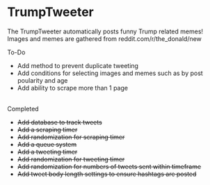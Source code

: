 # TrumpTweeter
The TrumpTweeter automatically posts funny Trump related memes!
<br>
Images and memes are gathered from reddit.com/r/the_donald/new

To-Do
<ul>  
  <li>Add method to prevent duplicate tweeting</li>   
  <li>Add conditions for selecting images and memes such as by post poularity and age</li>
  <li>Add ability to scrape more than 1 page</li>
</ul>
<br>
Completed
<ul>
<li><del>Add database to track tweets</del></li>
<li><del>Add a scraping timer</del></li>
<li><del>Add randomization for scraping timer</del></li>
<li><del>Add a queue system</del></li>
<li><del>Add a tweeting timer</del></li>
<li><del>Add randomization for tweeting timer</del></li>
<li><del>Add randomization for numbers of tweets sent within timeframe</del></li>
<li><del>Add tweet body length settings to ensure hashtags are posted</del></li>
</ul>
